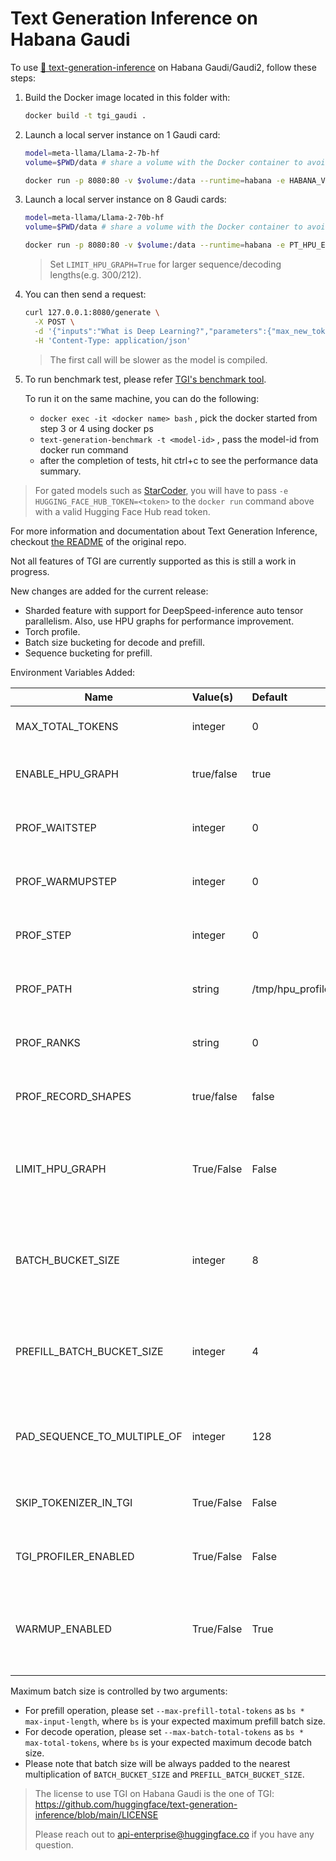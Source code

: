 <!---
Copyright 2023 The HuggingFace Team. All rights reserved.

Licensed under the Apache License, Version 2.0 (the "License");
you may not use this file except in compliance with the License.
You may obtain a copy of the License at

    http://www.apache.org/licenses/LICENSE-2.0

Unless required by applicable law or agreed to in writing, software
distributed under the License is distributed on an "AS IS" BASIS,
WITHOUT WARRANTIES OR CONDITIONS OF ANY KIND, either express or implied.
See the License for the specific language governing permissions and
limitations under the License.
-->

# Text Generation Inference on Habana Gaudi

To use [🤗 text-generation-inference](https://github.com/huggingface/text-generation-inference) on Habana Gaudi/Gaudi2, follow these steps:

1. Build the Docker image located in this folder with:
   ```bash
   docker build -t tgi_gaudi .
   ```
2. Launch a local server instance on 1 Gaudi card:
   ```bash
   model=meta-llama/Llama-2-7b-hf
   volume=$PWD/data # share a volume with the Docker container to avoid downloading weights every run

   docker run -p 8080:80 -v $volume:/data --runtime=habana -e HABANA_VISIBLE_DEVICES=all -e OMPI_MCA_btl_vader_single_copy_mechanism=none --cap-add=sys_nice --ipc=host tgi_gaudi --model-id $model
   ```
3. Launch a local server instance on 8 Gaudi cards:
   ```bash
   model=meta-llama/Llama-2-70b-hf
   volume=$PWD/data # share a volume with the Docker container to avoid downloading weights every run

   docker run -p 8080:80 -v $volume:/data --runtime=habana -e PT_HPU_ENABLE_LAZY_COLLECTIVES=true -e HABANA_VISIBLE_DEVICES=all -e OMPI_MCA_btl_vader_single_copy_mechanism=none --cap-add=sys_nice --ipc=host tgi_gaudi --model-id $model --sharded true --num-shard 8
   ```
   > Set `LIMIT_HPU_GRAPH=True` for larger sequence/decoding lengths(e.g. 300/212).
4. You can then send a request:
   ```bash
   curl 127.0.0.1:8080/generate \
     -X POST \
     -d '{"inputs":"What is Deep Learning?","parameters":{"max_new_tokens":17, "do_sample": true}}' \
     -H 'Content-Type: application/json'
   ```
   > The first call will be slower as the model is compiled.
5. To run benchmark test, please refer [TGI's benchmark tool](https://github.com/huggingface/text-generation-inference/tree/main/benchmark).

   To run it on the same machine, you can do the following:
   * `docker exec -it <docker name> bash` , pick the docker started from step 3 or 4 using docker ps
   * `text-generation-benchmark -t <model-id>` , pass the model-id from docker run command
   * after the completion of tests, hit ctrl+c to see the performance data summary.

> For gated models such as [StarCoder](https://huggingface.co/bigcode/starcoder), you will have to pass `-e HUGGING_FACE_HUB_TOKEN=<token>` to the `docker run` command above with a valid Hugging Face Hub read token.

For more information and documentation about Text Generation Inference, checkout [the README](https://github.com/huggingface/text-generation-inference#text-generation-inference) of the original repo.

Not all features of TGI are currently supported as this is still a work in progress.

New changes are added for the current release:
- Sharded feature with support for DeepSpeed-inference auto tensor parallelism. Also, use HPU graphs for performance improvement.
- Torch profile.
- Batch size bucketing for decode and prefill.
- Sequence bucketing for prefill.



Environment Variables Added:

<div align="center">

| Name                        | Value(s)   | Default          | Description                                                                                                                      | Usage                        |
| --------------------------- | :--------- | :--------------- | :------------------------------------------------------------------------------------------------------------------------------- | :--------------------------- |
| MAX_TOTAL_TOKENS            | integer    | 0                | Control the padding of input                                                                                                     | add -e in docker run, such   |
| ENABLE_HPU_GRAPH            | true/false | true             | Enable hpu graph or not                                                                                                          | add -e in docker run command |
| PROF_WAITSTEP               | integer    | 0                | Control profile wait steps                                                                                                       | add -e in docker run command |
| PROF_WARMUPSTEP             | integer    | 0                | Control profile warmup steps                                                                                                     | add -e in docker run command |
| PROF_STEP                   | integer    | 0                | Enable/disable profile, control profile active steps                                                                             | add -e in docker run command |
| PROF_PATH                   | string     | /tmp/hpu_profile | Define profile folder                                                                                                            | add -e in docker run command |
| PROF_RANKS                  | string     | 0                | Comma-separated list of ranks to profile                                                                                         | add -e in docker run command |
| PROF_RECORD_SHAPES          | true/false | false            | Control record_shapes option in the profiler                                                                                     | add -e in docker run command |
| LIMIT_HPU_GRAPH             | True/False | False            | Skip HPU graph usage for prefill to save memory, set to `True` for large sequence/decoding lengths(e.g. 300/212)                 | add -e in docker run command |
| BATCH_BUCKET_SIZE           | integer    | 8                | Batch size for decode operation will be rounded to the nearest multiple of this number. This limits the number of cached graphs  | add -e in docker run command |
| PREFILL_BATCH_BUCKET_SIZE   | integer    | 4                | Batch size for prefill operation will be rounded to the nearest multiple of this number. This limits the number of cached graphs | add -e in docker run command |
| PAD_SEQUENCE_TO_MULTIPLE_OF | integer    | 128              | For prefill operation, sequences will be padded to a multiple of provided value.                                                 | add -e in docker run command |
| SKIP_TOKENIZER_IN_TGI       | True/False | False            | Skip tokenizer for input/output processing                                                                                       | add -e in docker run command |
| TGI_PROFILER_ENABLED        | True/False | False            | Collect high-level server tracing events                                                                                         | add -e in docker run command |
| WARMUP_ENABLED              | True/False | True             | Enable warmup during server initialization to recompile all graphs. This can increase TGI setup time.                            | add -e in docker run command |
</div>


Maximum batch size is controlled by two arguments:
- For prefill operation, please set `--max-prefill-total-tokens` as `bs * max-input-length`, where `bs` is your expected maximum prefill batch size.
- For decode operation, please set `--max-batch-total-tokens` as `bs * max-total-tokens`, where `bs` is your expected maximum decode batch size.
- Please note that batch size will be always padded to the nearest multiplication of `BATCH_BUCKET_SIZE` and `PREFILL_BATCH_BUCKET_SIZE`.


> The license to use TGI on Habana Gaudi is the one of TGI: https://github.com/huggingface/text-generation-inference/blob/main/LICENSE
>
> Please reach out to api-enterprise@huggingface.co if you have any question.
